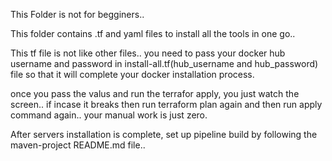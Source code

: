 This Folder is not for begginers.. 

This folder contains .tf and yaml files to install all the tools in one go..

This tf file is not like other files.. you need to pass your docker hub username and password in install-all.tf(hub_username and hub_password) file so that it will complete your docker installation process.

once you pass the valus and run the terrafor apply, you just watch the screen.. if incase it breaks then run terraform plan again and then run apply command again.. your manual work is just zero.

After servers installation is complete, set up pipeline build by following the maven-project README.md file..
